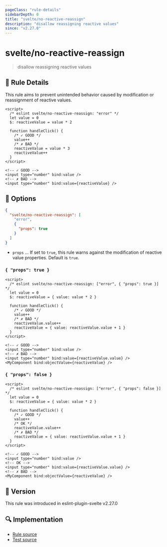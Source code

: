```yaml
---
pageClass: "rule-details"
sidebarDepth: 0
title: "svelte/no-reactive-reassign"
description: "disallow reassigning reactive values"
since: "v2.27.0"
---
```


# svelte/no-reactive-reassign

> disallow reassigning reactive values

## :book: Rule Details

This rule aims to prevent unintended behavior caused by modification or reassignment of reactive values.

<ESLintCodeBlock>

<!--eslint-skip-->

```svelte
<script>
  /* eslint svelte/no-reactive-reassign: "error" */
  let value = 0
  $: reactiveValue = value * 2

  function handleClick() {
    /* ✓ GOOD */
    value++
    /* ✗ BAD */
    reactiveValue = value * 3
    reactiveValue++
  }
</script>

<!-- ✓ GOOD -->
<input type="number" bind:value />
<!-- ✗ BAD -->
<input type="number" bind:value={reactiveValue} />
```

</ESLintCodeBlock>

## :wrench: Options

```json
{
  "svelte/no-reactive-reassign": [
    "error",
    {
      "props": true
    }
  ]
}
```

- `props` ... If set to `true`, this rule warns against the modification of reactive value properties. Default is `true`.

### `{ "props": true }`

<ESLintCodeBlock>

<!--eslint-skip-->

```svelte
<script>
  /* eslint svelte/no-reactive-reassign: ["error", { "props": true }] */
  let value = 0
  $: reactiveValue = { value: value * 2 }

  function handleClick() {
    /* ✓ GOOD */
    value++
    /* ✗ BAD */
    reactiveValue.value++
    reactiveValue = { value: reactiveValue.value + 1 }
  }
</script>

<!-- ✓ GOOD -->
<input type="number" bind:value />
<!-- ✗ BAD -->
<input type="number" bind:value={reactiveValue.value} />
<MyComponent bind:objectValue={reactiveValue} />
```

</ESLintCodeBlock>

### `{ "props": false }`

<ESLintCodeBlock>

<!--eslint-skip-->

```svelte
<script>
  /* eslint svelte/no-reactive-reassign: ["error", { "props": false }] */
  let value = 0
  $: reactiveValue = { value: value * 2 }

  function handleClick() {
    /* ✓ GOOD */
    value++
    /* OK */
    reactiveValue.value++
    /* ✗ BAD */
    reactiveValue = { value: reactiveValue.value + 1 }
  }
</script>

<!-- ✓ GOOD -->
<input type="number" bind:value />
<!-- OK -->
<input type="number" bind:value={reactiveValue.value} />
<!-- ✗ BAD -->
<MyComponent bind:objectValue={reactiveValue} />
```

</ESLintCodeBlock>

## :rocket: Version

This rule was introduced in eslint-plugin-svelte v2.27.0

## :mag: Implementation

- [Rule source](https://github.com/sveltejs/eslint-plugin-svelte/blob/main/src/rules/no-reactive-reassign.ts)
- [Test source](https://github.com/sveltejs/eslint-plugin-svelte/blob/main/tests/src/rules/no-reactive-reassign.ts)
